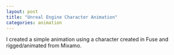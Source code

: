 ```yaml
---
layout: post
title: "Unreal Engine Character Animation"
categories: animation
---
```


I created a simple animation using a character created in Fuse and rigged/animated from Mixamo.